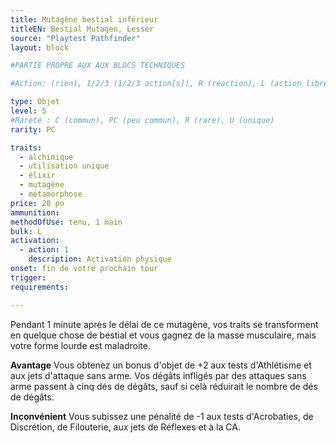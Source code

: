 ```yaml
---
title: Mutagène bestial inférieur
titleEN: Bestial Mutagen, Lesser
source: "Playtest Pathfinder"
layout: block

#PARTIE PROPRE AUX AUX BLOCS TECHNIQUES

#Action: (rien), 1/2/3 (1/2/3 action[s]), R (réaction), L (action libre)

type: Objet
level: 5
#Rareté : C (commun), PC (peu commun), R (rare), U (unique)
rarity: PC

traits:
  - alchimique
  - utilisation unique
  - élixir
  - mutagène
  - métamorphose
price: 20 po
ammunition:
methodOfUse: tenu, 1 main
bulk: L
activation: 
  - action: 1
    description: Activation physique
onset: fin de votre prochain tour
trigger:
requirements:

---
```


Pendant 1 minute après le délai de ce mutagène, vos traits se transforment en quelque chose de bestial et vous gagnez de la masse musculaire, mais votre forme lourde est maladroite.

**Avantage** Vous obtenez un bonus d'objet de +2 aux tests d'Athlétisme et aux jets d'attaque sans arme. Vos dégâts infligés par des attaques sans arme passent à cinq dés de dégâts, sauf si celà réduirait le nombre de dés de dégâts.

**Inconvénient** Vous subissez une pénalité de -1 aux tests d'Acrobaties, de Discrétion, de Filouterie, aux jets de Réflexes et à la CA.